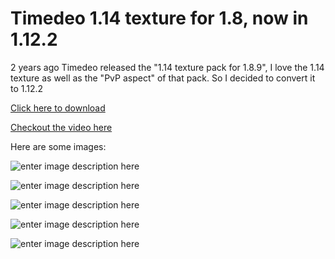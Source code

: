 # Timedeo 1.14 texture for 1.8, now in 1.12.2

2 years ago Timedeo released the "1.14 texture pack for 1.8.9", I love the 1.14 texture as well as the "PvP aspect" of that pack. So I decided to convert it to 1.12.2

[Click here to download](https://github.com/minhh2792/timedeo-1.8-converted/raw/ver/1.12.2/%C2%A7eTimedeo's%201.14%20pack%20for%20%C2%A7b1.12.2.zip)

[Checkout the video here](https://www.youtube.com/watch?v=Xfu2sNhMPQc)

Here are some images:

![enter image description here](https://i.imgur.com/ABVQ42b.png)

![enter image description here](https://i.imgur.com/5RH4OYC.png)

![enter image description here](https://i.imgur.com/yJpGAmx.png)

![enter image description here](https://i.imgur.com/wKtwBs5.png)

![enter image description here](https://i.imgur.com/AF9OaYi.png)
